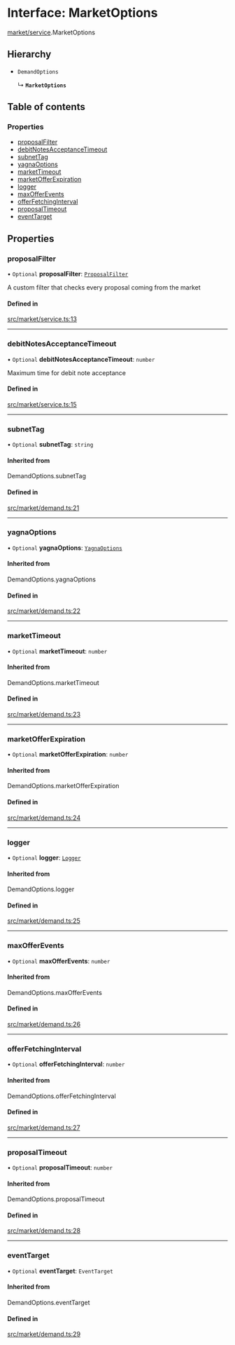 # Interface: MarketOptions

[market/service](../modules/market_service).MarketOptions

## Hierarchy

- `DemandOptions`

  ↳ **`MarketOptions`**

## Table of contents

### Properties

- [proposalFilter](market_service.MarketOptions#proposalfilter)
- [debitNotesAcceptanceTimeout](market_service.MarketOptions#debitnotesacceptancetimeout)
- [subnetTag](market_service.MarketOptions#subnettag)
- [yagnaOptions](market_service.MarketOptions#yagnaoptions)
- [marketTimeout](market_service.MarketOptions#markettimeout)
- [marketOfferExpiration](market_service.MarketOptions#marketofferexpiration)
- [logger](market_service.MarketOptions#logger)
- [maxOfferEvents](market_service.MarketOptions#maxofferevents)
- [offerFetchingInterval](market_service.MarketOptions#offerfetchinginterval)
- [proposalTimeout](market_service.MarketOptions#proposaltimeout)
- [eventTarget](market_service.MarketOptions#eventtarget)

## Properties

### proposalFilter

• `Optional` **proposalFilter**: [`ProposalFilter`](../modules/market_service#proposalfilter)

A custom filter that checks every proposal coming from the market

#### Defined in

[src/market/service.ts:13](https://github.com/golemfactory/golem-js/blob/614ea72/src/market/service.ts#L13)

___

### debitNotesAcceptanceTimeout

• `Optional` **debitNotesAcceptanceTimeout**: `number`

Maximum time for debit note acceptance

#### Defined in

[src/market/service.ts:15](https://github.com/golemfactory/golem-js/blob/614ea72/src/market/service.ts#L15)

___

### subnetTag

• `Optional` **subnetTag**: `string`

#### Inherited from

DemandOptions.subnetTag

#### Defined in

[src/market/demand.ts:21](https://github.com/golemfactory/golem-js/blob/614ea72/src/market/demand.ts#L21)

___

### yagnaOptions

• `Optional` **yagnaOptions**: [`YagnaOptions`](../modules/executor_executor#yagnaoptions)

#### Inherited from

DemandOptions.yagnaOptions

#### Defined in

[src/market/demand.ts:22](https://github.com/golemfactory/golem-js/blob/614ea72/src/market/demand.ts#L22)

___

### marketTimeout

• `Optional` **marketTimeout**: `number`

#### Inherited from

DemandOptions.marketTimeout

#### Defined in

[src/market/demand.ts:23](https://github.com/golemfactory/golem-js/blob/614ea72/src/market/demand.ts#L23)

___

### marketOfferExpiration

• `Optional` **marketOfferExpiration**: `number`

#### Inherited from

DemandOptions.marketOfferExpiration

#### Defined in

[src/market/demand.ts:24](https://github.com/golemfactory/golem-js/blob/614ea72/src/market/demand.ts#L24)

___

### logger

• `Optional` **logger**: [`Logger`](utils_logger_logger.Logger)

#### Inherited from

DemandOptions.logger

#### Defined in

[src/market/demand.ts:25](https://github.com/golemfactory/golem-js/blob/614ea72/src/market/demand.ts#L25)

___

### maxOfferEvents

• `Optional` **maxOfferEvents**: `number`

#### Inherited from

DemandOptions.maxOfferEvents

#### Defined in

[src/market/demand.ts:26](https://github.com/golemfactory/golem-js/blob/614ea72/src/market/demand.ts#L26)

___

### offerFetchingInterval

• `Optional` **offerFetchingInterval**: `number`

#### Inherited from

DemandOptions.offerFetchingInterval

#### Defined in

[src/market/demand.ts:27](https://github.com/golemfactory/golem-js/blob/614ea72/src/market/demand.ts#L27)

___

### proposalTimeout

• `Optional` **proposalTimeout**: `number`

#### Inherited from

DemandOptions.proposalTimeout

#### Defined in

[src/market/demand.ts:28](https://github.com/golemfactory/golem-js/blob/614ea72/src/market/demand.ts#L28)

___

### eventTarget

• `Optional` **eventTarget**: `EventTarget`

#### Inherited from

DemandOptions.eventTarget

#### Defined in

[src/market/demand.ts:29](https://github.com/golemfactory/golem-js/blob/614ea72/src/market/demand.ts#L29)
